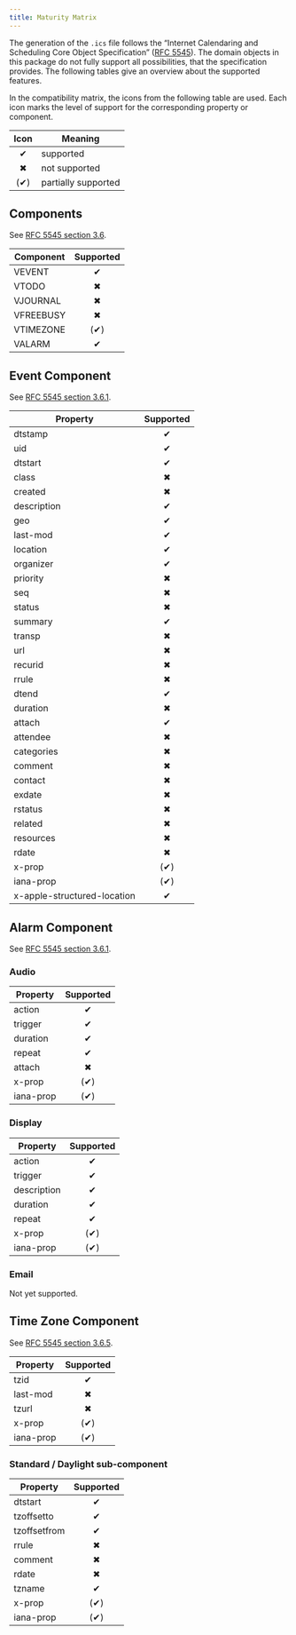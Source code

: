 ```yaml
---
title: Maturity Matrix
---
```


The generation of the `.ics` file follows the “Internet Calendaring and Scheduling Core Object
Specification” ([RFC 5545](https://tools.ietf.org/html/rfc5545)). The domain objects in this package do not fully
support all possibilities, that the specification provides. The following tables give an overview about the supported
features.

In the compatibility matrix, the icons from the following table are used. Each icon marks the level of support for the
corresponding property or component.

| Icon | Meaning             |
| :--: | ------------------- |
|  ✔   | supported           |
|  ✖   | not supported       |
| (✔)  | partially supported |

## Components

See [RFC 5545 section 3.6](https://tools.ietf.org/html/rfc5545#section-3.6).

| Component | Supported |
| --------- | :-------: |
| VEVENT    |     ✔     |
| VTODO     |     ✖     |
| VJOURNAL  |     ✖     |
| VFREEBUSY |     ✖     |
| VTIMEZONE |    (✔)    |
| VALARM    |     ✔     |

## Event Component

See [RFC 5545 section 3.6.1](https://tools.ietf.org/html/rfc5545#section-3.6.1).

| Property                    | Supported |
| --------------------------- | :-------: |
| dtstamp                     |     ✔     |
| uid                         |     ✔     |
| dtstart                     |     ✔     |
| class                       |     ✖     |
| created                     |     ✖     |
| description                 |     ✔     |
| geo                         |     ✔     |
| last-mod                    |     ✔     |
| location                    |     ✔     |
| organizer                   |     ✔     |
| priority                    |     ✖     |
| seq                         |     ✖     |
| status                      |     ✖     |
| summary                     |     ✔     |
| transp                      |     ✖     |
| url                         |     ✖     |
| recurid                     |     ✖     |
| rrule                       |     ✖     |
| dtend                       |     ✔     |
| duration                    |     ✖     |
| attach                      |     ✔     |
| attendee                    |     ✖     |
| categories                  |     ✖     |
| comment                     |     ✖     |
| contact                     |     ✖     |
| exdate                      |     ✖     |
| rstatus                     |     ✖     |
| related                     |     ✖     |
| resources                   |     ✖     |
| rdate                       |     ✖     |
| x-prop                      |    (✔)    |
| iana-prop                   |    (✔)    |
| x-apple-structured-location |     ✔     |

## Alarm Component

See [RFC 5545 section 3.6.1](https://tools.ietf.org/html/rfc5545#section-3.6.1).

### Audio

| Property  | Supported |
| --------- | :-------: |
| action    |     ✔     |
| trigger   |     ✔     |
| duration  |     ✔     |
| repeat    |     ✔     |
| attach    |     ✖     |
| x-prop    |    (✔)    |
| iana-prop |    (✔)    |

### Display

| Property    | Supported |
| ----------- | :-------: |
| action      |     ✔     |
| trigger     |     ✔     |
| description |     ✔     |
| duration    |     ✔     |
| repeat      |     ✔     |
| x-prop      |    (✔)    |
| iana-prop   |    (✔)    |

### Email

Not yet supported.

## Time Zone Component

See [RFC 5545 section 3.6.5](https://tools.ietf.org/html/rfc5545#section-3.6.5).

| Property  | Supported |
| --------- | :-------: |
| tzid      |     ✔     |
| last-mod  |     ✖     |
| tzurl     |     ✖     |
| x-prop    |    (✔)    |
| iana-prop |    (✔)    |

### Standard / Daylight sub-component

| Property     | Supported |
| ------------ | :-------: |
| dtstart      |     ✔     |
| tzoffsetto   |     ✔     |
| tzoffsetfrom |     ✔     |
| rrule        |     ✖     |
| comment      |     ✖     |
| rdate        |     ✖     |
| tzname       |     ✔     |
| x-prop       |    (✔)    |
| iana-prop    |    (✔)    |

